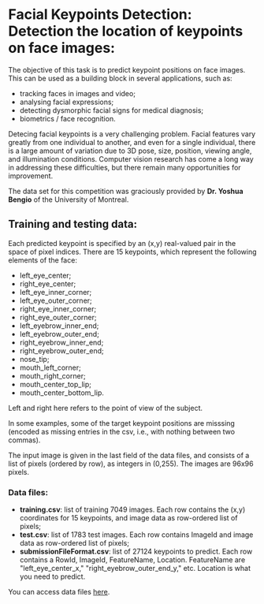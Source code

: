 # Facial Keypoints Detection: Detection the location of keypoints on face images:

The objective of this task is to predict keypoint positions on face images. This can be used as a building block in several applications, such as:

* tracking faces in images and video;
* analysing facial expressions;
* detecting dysmorphic facial signs for medical diagnosis;
* biometrics / face recognition.

Detecing facial keypoints is a very challenging problem.  Facial features vary greatly from one individual to another, and even for a single individual, there is a large amount of variation due to 3D pose, size, position, viewing angle, and illumination conditions. Computer vision research has come a long way in addressing these difficulties, but there remain many opportunities for improvement.

The data set for this competition was graciously provided by **Dr. Yoshua Bengio** of the University of Montreal.

## Training and testing data:

Each predicted keypoint is specified by an (x,y) real-valued pair in the space of pixel indices. There are 15 keypoints, which represent the following elements of the face:

* left_eye_center;
* right_eye_center;
* left_eye_inner_corner;
* left_eye_outer_corner;
* right_eye_inner_corner;
* right_eye_outer_corner;
* left_eyebrow_inner_end;
* left_eyebrow_outer_end;
* right_eyebrow_inner_end;
* right_eyebrow_outer_end;
* nose_tip;
* mouth_left_corner;
* mouth_right_corner;
* mouth_center_top_lip;
* mouth_center_bottom_lip.

Left and right here refers to the point of view of the subject.

In some examples, some of the target keypoint positions are misssing (encoded as missing entries in the csv, i.e., with nothing between two commas).

The input image is given in the last field of the data files, and consists of a list of pixels (ordered by row), as integers in (0,255). The images are 96x96 pixels.

### Data files:

* **training.csv**: list of training 7049 images. Each row contains the (x,y) coordinates for 15 keypoints, and image data as row-ordered list of pixels;
* **test.csv**: list of 1783 test images. Each row contains ImageId and image data as row-ordered list of pixels;
* **submissionFileFormat.csv**: list of 27124 keypoints to predict. Each row contains a RowId, ImageId, FeatureName, Location. FeatureName are "left_eye_center_x," "right_eyebrow_outer_end_y," etc. Location is what you need to predict. 

You can access data files [here](https://www.kaggle.com/c/facial-keypoints-detection/data).
